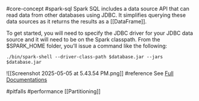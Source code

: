 #core-concept #spark-sql 
Spark SQL includes a data source API that can read data from other databases using JDBC. It simplifies querying these data sources as it returns the results as a [[DataFrame]].

To get started, you will need to specify the JDBC driver for your JDBC data source and it will need to be on the Spark classpath. From the $SPARK_HOME folder, you’ll issue a command like the following:
```
./bin/spark-shell --driver-class-path $database.jar --jars $database.jar
```
![[Screenshot 2025-05-05 at 5.43.54 PM.png]]
#reference 
See [Full Documentations](https://oreil.ly/OUG9A)

#pitfalls #performance 
[[Partitioning]]